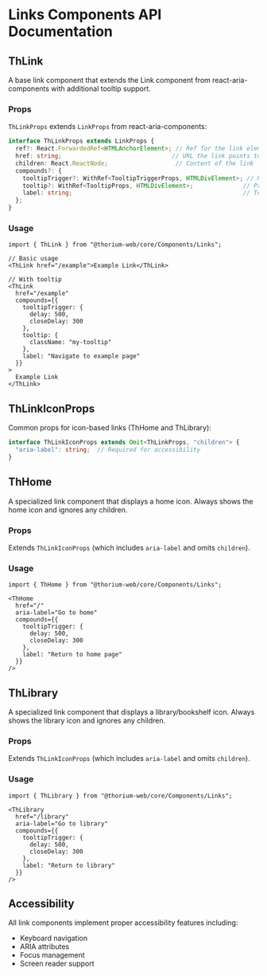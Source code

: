 # Links Components API Documentation

## ThLink

A base link component that extends the Link component from react-aria-components with additional tooltip support.

### Props

`ThLinkProps` extends `LinkProps` from react-aria-components:

```typescript
interface ThLinkProps extends LinkProps {
  ref?: React.ForwardedRef<HTMLAnchorElement>; // Ref for the link element
  href: string;                               // URL the link points to
  children: React.ReactNode;                   // Content of the link
  compounds?: {
    tooltipTrigger?: WithRef<TooltipTriggerProps, HTMLDivElement>; // Props for tooltip trigger
    tooltip?: WithRef<TooltipProps, HTMLDivElement>;              // Props for tooltip
    label: string;                                                // Text content for the tooltip
  };
}
```

### Usage

```tsx
import { ThLink } from "@thorium-web/core/Components/Links";

// Basic usage
<ThLink href="/example">Example Link</ThLink>

// With tooltip
<ThLink 
  href="/example"
  compounds={{
    tooltipTrigger: {
      delay: 500,
      closeDelay: 300
    },
    tooltip: {
      className: "my-tooltip"
    },
    label: "Navigate to example page"
  }}
>
  Example Link
</ThLink>
```

## ThLinkIconProps

Common props for icon-based links (ThHome and ThLibrary):

```typescript
interface ThLinkIconProps extends Omit<ThLinkProps, "children"> {
  "aria-label": string;  // Required for accessibility
}
```

## ThHome

A specialized link component that displays a home icon. Always shows the home icon and ignores any children.

### Props

Extends `ThLinkIconProps` (which includes `aria-label` and omits `children`).

### Usage

```tsx
import { ThHome } from "@thorium-web/core/Components/Links";

<ThHome 
  href="/" 
  aria-label="Go to home"
  compounds={{
    tooltipTrigger: {
      delay: 500,
      closeDelay: 300
    },
    label: "Return to home page"
  }}
/>
```

## ThLibrary

A specialized link component that displays a library/bookshelf icon. Always shows the library icon and ignores any children.

### Props

Extends `ThLinkIconProps` (which includes `aria-label` and omits `children`).

### Usage

```tsx
import { ThLibrary } from "@thorium-web/core/Components/Links";

<ThLibrary 
  href="/library" 
  aria-label="Go to library"
  compounds={{
    tooltipTrigger: {
      delay: 500,
      closeDelay: 300
    },
    label: "Return to library"
  }}
/>
```

## Accessibility

All link components implement proper accessibility features including:
- Keyboard navigation
- ARIA attributes
- Focus management
- Screen reader support
